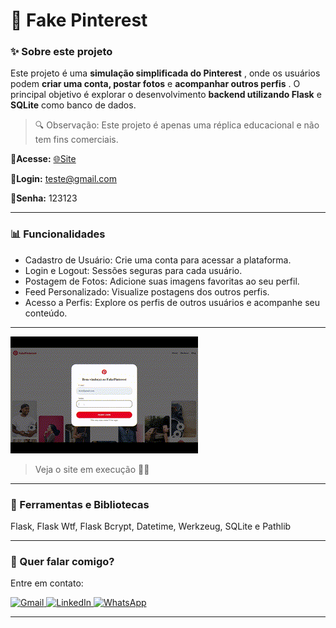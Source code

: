 # 🌆 Fake Pinterest

### ✨ Sobre este projeto

Este projeto é uma  **simulação simplificada do Pinterest** , onde os usuários podem **criar uma conta, postar fotos** e  **acompanhar outros perfis** . O principal objetivo é explorar o desenvolvimento **backend utilizando Flask** e **SQLite** como banco de dados.

> 🔍 Observação: Este projeto é apenas uma réplica educacional e não tem fins comerciais.



📌**Acesse:** [🌐Site
](https://edsoncarvalhointuria.pythonanywhere.com/)

📧**Login:** teste@gmail.com

🔑**Senha:** 123123

---

### 📊 Funcionalidades

- Cadastro de Usuário: Crie uma conta para acessar a plataforma.
- Login e Logout: Sessões seguras para cada usuário.
- Postagem de Fotos: Adicione suas imagens favoritas ao seu perfil.
- Feed Personalizado: Visualize postagens dos outros perfis.
- Acesso a Perfis: Explore os perfis de outros usuários e acompanhe seu conteúdo.

---

<img src="fakepinterest.gif" alt="site">

> Veja o site em execução 🐱‍💻

---

### 🚀 Ferramentas e Bibliotecas

Flask, Flask Wtf, Flask Bcrypt, Datetime, Werkzeug, SQLite e Pathlib

---

### 💌 Quer falar comigo?

Entre em contato:

<p align="left">  
<a href="mailto:edsoncarvalhointuria@gmail.com" title="Gmail">  
  <img src="https://img.shields.io/badge/-Gmail-FF0000?style=flat-square&labelColor=FF0000&logo=gmail&logoColor=white" alt="Gmail"/>  
</a>  
<a href="#" title="LinkedIn">  
  <img src="https://img.shields.io/badge/-LinkedIn-0e76a8?style=flat-square&logo=linkedin&logoColor=white" alt="LinkedIn"/>  
</a>  
<a href="https://wa.me/5511962400219" title="WhatsApp">  
  <img src="https://img.shields.io/badge/-WhatsApp-25d366?style=flat-square&labelColor=25d366&logo=whatsapp&logoColor=white" alt="WhatsApp"/>  
</a>  
</p>

---
